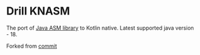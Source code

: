 # Drill KNASM

The port of [Java ASM library](https://gitlab.ow2.org/asm/asm) to Kotlin native. Latest supported java version - 18.

Forked from [commit](https://gitlab.ow2.org/asm/asm/-/commit/0dd78422eb156571a54638442a085b938476154e) 
